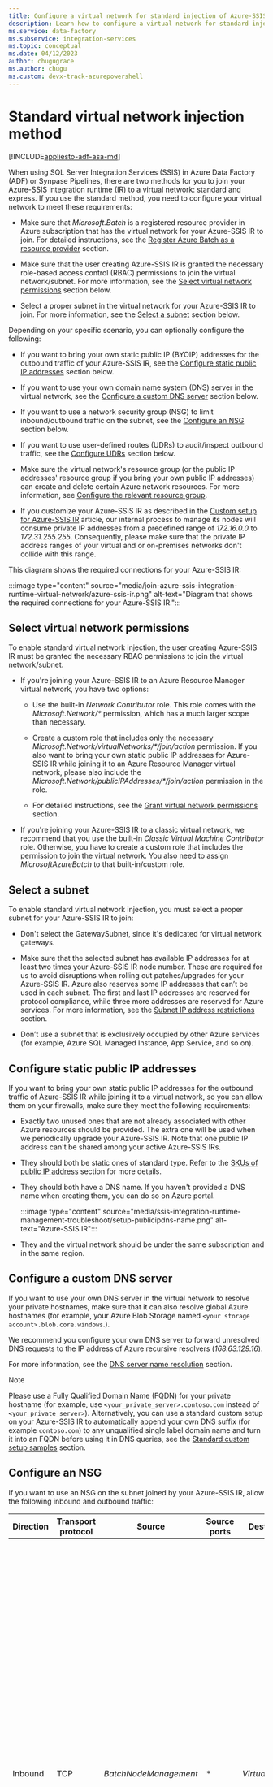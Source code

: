 ```yaml
---
title: Configure a virtual network for standard injection of Azure-SSIS integration runtime
description: Learn how to configure a virtual network for standard injection of Azure-SSIS integration runtime. 
ms.service: data-factory
ms.subservice: integration-services
ms.topic: conceptual
ms.date: 04/12/2023
author: chugugrace
ms.author: chugu 
ms.custom: devx-track-azurepowershell
---
```


# Standard virtual network injection method

[!INCLUDE[appliesto-adf-asa-md](includes/appliesto-adf-asa-md.md)]

When using SQL Server Integration Services (SSIS) in Azure Data Factory (ADF) or Synpase Pipelines, there are two methods for you to join your Azure-SSIS integration runtime (IR) to a virtual network: standard and express. If you use the standard method, you need to configure your virtual network to meet these requirements:

- Make sure that *Microsoft.Batch* is a registered resource provider in Azure subscription that has the virtual network for your Azure-SSIS IR to join. For detailed instructions, see the [Register Azure Batch as a resource provider](azure-ssis-integration-runtime-virtual-network-configuration.md#registerbatch) section.

- Make sure that the user creating Azure-SSIS IR is granted the necessary role-based access control (RBAC) permissions to join the virtual network/subnet.  For more information, see the [Select virtual network permissions](#perms) section below.

- Select a proper subnet in the virtual network for your Azure-SSIS IR to join. For more information, see the [Select a subnet](#subnet) section below.

Depending on your specific scenario, you can optionally configure the following:

- If you want to bring your own static public IP (BYOIP) addresses for the outbound traffic of your Azure-SSIS IR, see the [Configure static public IP addresses](#ip) section below.

- If you want to use your own domain name system (DNS) server in the virtual network, see the [Configure a custom DNS server](#dns) section below.

- If you want to use a network security group (NSG) to limit inbound/outbound traffic on the subnet, see the [Configure an NSG](#nsg) section below.

- If you want to use user-defined routes (UDRs) to audit/inspect outbound traffic, see the [Configure UDRs](#udr) section below.

- Make sure the virtual network's resource group (or the public IP addresses' resource group if you bring your own public IP addresses) can create and delete certain Azure network resources. For more information, see [Configure the relevant resource group](#rg). 

- If you customize your Azure-SSIS IR as described in the [Custom setup for Azure-SSIS IR](how-to-configure-azure-ssis-ir-custom-setup.md) article, our internal process to manage its nodes will consume private IP addresses from a predefined range of *172.16.0.0* to *172.31.255.255*. Consequently, please make sure that the private IP address ranges of your virtual and or on-premises networks don't collide with this range.

This diagram shows the required connections for your Azure-SSIS IR:

:::image type="content" source="media/join-azure-ssis-integration-runtime-virtual-network/azure-ssis-ir.png" alt-text="Diagram that shows the required connections for your Azure-SSIS IR.":::

## <a name="perms"></a>Select virtual network permissions

To enable standard virtual network injection, the user creating Azure-SSIS IR must be granted the necessary RBAC permissions to join the virtual network/subnet.

- If you're joining your Azure-SSIS IR to an Azure Resource Manager virtual network, you have two options:

  - Use the built-in *Network Contributor* role. This role comes with the _Microsoft.Network/\*_ permission, which has a much larger scope than necessary.

  - Create a custom role that includes only the necessary _Microsoft.Network/virtualNetworks/\*/join/action_ permission. If you also want to bring your own static public IP addresses for Azure-SSIS IR while joining it to an Azure Resource Manager virtual network, please also include the _Microsoft.Network/publicIPAddresses/\*/join/action_ permission in the role.

  - For detailed instructions, see the [Grant virtual network permissions](azure-ssis-integration-runtime-virtual-network-configuration.md#grantperms) section.

- If you're joining your Azure-SSIS IR to a classic virtual network, we recommend that you use the built-in *Classic Virtual Machine Contributor* role. Otherwise, you have to create a custom role that includes the permission to join the virtual network. You also need to assign *MicrosoftAzureBatch* to that built-in/custom role.

## <a name="subnet"></a>Select a subnet

To enable standard virtual network injection, you must select a proper subnet for your Azure-SSIS IR to join:

- Don't select the GatewaySubnet, since it's dedicated for virtual network gateways.

- Make sure that the selected subnet has available IP addresses for at least two times your Azure-SSIS IR node number. These are required for us to avoid disruptions when rolling out patches/upgrades for your Azure-SSIS IR. Azure also reserves some IP addresses that can’t be used in each subnet. The first and last IP addresses are reserved for protocol compliance, while three more addresses are reserved for Azure services. For more information, see the [Subnet IP address restrictions](../virtual-network/virtual-networks-faq.md#are-there-any-restrictions-on-using-ip-addresses-within-these-subnets) section.

- Don’t use a subnet that is exclusively occupied by other Azure services (for example, Azure SQL Managed Instance, App Service, and so on). 

## <a name="ip"></a>Configure static public IP addresses

If you want to bring your own static public IP addresses for the outbound traffic of Azure-SSIS IR while joining it to a virtual network, so you can allow them on your firewalls, make sure they meet the following requirements:

- Exactly two unused ones that are not already associated with other Azure resources should be provided. The extra one will be used when we periodically upgrade your Azure-SSIS IR. Note that one public IP address can't be shared among your active Azure-SSIS IRs.

- They should both be static ones of standard type. Refer to the [SKUs of public IP address](../virtual-network/ip-services/public-ip-addresses.md#sku) section for more details.

- They should both have a DNS name. If you haven't provided a DNS name when creating them, you can do so on Azure portal.

  :::image type="content" source="media/ssis-integration-runtime-management-troubleshoot/setup-publicipdns-name.png" alt-text="Azure-SSIS IR":::

- They and the virtual network should be under the same subscription and in the same region.

## <a name="dns"></a>Configure a custom DNS server 

If you want to use your own DNS server in the virtual network to resolve your private hostnames, make sure that it can also resolve global Azure hostnames (for example, your Azure Blob Storage named `<your storage account>.blob.core.windows`.).

We recommend you configure your own DNS server to forward unresolved DNS requests to the IP address of Azure recursive resolvers (*168.63.129.16*).

For more information, see the [DNS server name resolution](../virtual-network/virtual-networks-name-resolution-for-vms-and-role-instances.md#name-resolution-that-uses-your-own-dns-server) section.

> [!NOTE]
> Please use a Fully Qualified Domain Name (FQDN) for your private hostname (for example, use `<your_private_server>.contoso.com` instead of `<your_private_server>`). Alternatively, you can use a standard custom setup on your Azure-SSIS IR to automatically append your own DNS suffix (for example `contoso.com`) to any unqualified single label domain name and turn it into an FQDN before using it in DNS queries, see the [Standard custom setup samples](how-to-configure-azure-ssis-ir-custom-setup.md#standard-custom-setup-samples) section. 

## <a name="nsg"></a>Configure an NSG

If you want to use an NSG on the subnet joined by your Azure-SSIS IR, allow the following inbound and outbound traffic:

| Direction | Transport protocol | Source | Source ports | Destination | Destination ports | Comments | 
|-----------|--------------------|--------|--------------|-------------|-------------------|----------| 
| Inbound | TCP | *BatchNodeManagement* | * | *VirtualNetwork* | *29876, 29877* (if you join your SSIS IR to an Azure Resource Manager virtual network)<br/><br/>*10100, 20100, 30100* (if you join your SSIS IR to a classic virtual network)| The Data Factory service uses these ports to communicate with your Azure-SSIS IR nodes in the virtual network.<br/><br/>Whether or not you create an NSG on the subnet, Data Factory always configures an NSG on the network interface card (NIC) attached to virtual machines that host your Azure-SSIS IR.<br/><br/>Only inbound traffic from Data Factory IP addresses on the specified ports is allowed by the NIC-level NSG.<br/><br/>Even if you open these ports to internet traffic at the subnet level, traffic from IP addresses that aren't Data Factory IP addresses is still blocked at the NIC level. | 
| Inbound | TCP | *CorpNetSaw* | * | *VirtualNetwork* | *3389* | (Optional) Only required when a Microsoft support engineer asks you to open port *3389* for advanced troubleshooting and can be closed right after troubleshooting.<br/><br/>*CorpNetSaw* service tag permits only secure access workstation (SAW) machines in Microsoft corporate network to access your Azure-SSIS IR via remote desktop protocol (RDP).<br/><br/>This service tag can't be selected from Azure portal and is only available via Azure PowerShell/CLI.<br/><br/>In the NIC-level NSG, port *3389* is open by default, but you can control it with a subnet-level NSG, while outbound traffic on it is disallowed by default on your Azure-SSIS IR nodes using Windows firewall rule. | 

| Direction | Transport protocol | Source | Source ports | Destination | Destination ports | Comments |
|-----------|--------------------|--------|--------------|-------------|-------------------|----------|
| Outbound | TCP | *VirtualNetwork* | * | *AzureCloud* | *443* | Required for your Azure-SSIS IR to access Azure services, such as Azure Storage and Azure Event Hubs. | 
| Outbound | TCP | *VirtualNetwork* | * | *Internet* | *80* | (Optional) Your Azure-SSIS IR uses this port to download a certificate revocation list (CRL) from the Internet.<br/><br/>If you block this traffic, you might experience a performance degradation when starting your Azure-SSIS IR and lose the capability to check CRLs when using certificates, which is not recommended from the security point of view.<br/><br/>If you want to narrow down destinations to certain FQDNs, see the **Configure UDRs** section below | 
| Outbound | TCP | *VirtualNetwork* | * | *Sql/VirtualNetwork* | *1433, 11000-11999* | (Optional) Only required if you use Azure SQL Database server/Managed Instance to host SSIS catalog (SSISDB).<br/><br/>If your Azure SQL Database server/Managed Instance is configured with a public endpoint/virtual network service endpoint, use *Sql* service tag as destination.<br/><br/>If your Azure SQL Database server/Managed Instance is configured with a private endpoint, use *VirtualNetwork* service tag as destination.<br/><br/>If your server connection policy is set to *Proxy* instead of *Redirect*, only port *1433* is required. | 
| Outbound | TCP | *VirtualNetwork* | * | *Storage/VirtualNetwork* | *443* | (Optional) Only required if you use Azure Storage blob container to store your standard custom setup script/files.<br/><br/>If your Azure Storage is configured with a public endpoint/virtual network service endpoint, use *Storage* service tag as destination.<br/><br/>If your Azure Storage is configured with a private endpoint, use *VirtualNetwork* service tag as destination. | 
| Outbound | TCP | *VirtualNetwork* | * | *Storage/VirtualNetwork* | *445* | (Optional) Only required if you need to access Azure Files.<br/><br/>If your Azure Storage is configured with a public endpoint/virtual network service endpoint, use *Storage* service tag as destination.<br/><br/>If your Azure Storage is configured with a private endpoint, use *VirtualNetwork* service tag as destination. | 

## <a name="udr"></a>Configure UDRs

If you want to audit/inspect the outbound traffic from your Azure-SSIS IR, you can use [user-defined routes (UDRs)](../virtual-network/virtual-networks-udr-overview.md) to redirect it to an on-premises firewall appliance via [Azure ExpressRoute](https://azure.microsoft.com/services/expressroute/) forced tunneling that advertises a border gateway protocol (BGP) route *0.0.0.0/0* to the virtual network, to a network virtual appliance (NVA) configured as firewall, or to [Azure Firewall](../firewall/overview.md) service.

:::image type="content" source="media/join-azure-ssis-integration-runtime-virtual-network/azure-ssis-ir-nva.png" alt-text="NVA scenario for Azure-SSIS IR":::

To make it work, you must ensure the following:

- The traffic between Azure Batch management service and your Azure-SSIS IR shouldn't be routed to a firewall appliance/service.

- The firewall appliance/service should allow the outbound traffic required by Azure-SSIS IR.

If the traffic between Azure Batch management service and your Azure-SSIS IR is routed to a firewall appliance/service, it will be broken due to asymmetric routing. UDRs must be defined for this traffic, such that it can go out through the same routes it came in. You can configure UDRs to route the traffic between Azure Batch management service and your Azure-SSIS IR with the next hop type as *Internet*.

For example, if your Azure-SSIS IR is located in *UK South* and you want to inspect the outbound traffic using Azure Firewall, you can first get the IP ranges for *BatchNodeManagement.UKSouth* service tag from the [Service tag IP range download link](https://www.microsoft.com/download/details.aspx?id=56519) or the [Service tag discovery API](../virtual-network/service-tags-overview.md#service-tags-on-premises). You can then configure the following UDRs for relevant IP range routes with the next hop type as *Internet* and *0.0.0.0/0* route with the next hop type as *Virtual appliance*.

:::image type="content" source="media/join-azure-ssis-integration-runtime-virtual-network/azurebatch-udr-settings.png" alt-text="Azure Batch UDR settings":::

> [!NOTE]
> This approach incurs an additional maintenance cost, since you need to regularly check the relevant IP ranges and add UDRs for new ones to avoid breaking your Azure-SSIS IR. We recommend checking them monthly, because when a new IP range appears for the relevant service tag, it will take another month to go into effect. 

You can run following PowerShell script to add UDRs for Azure Batch management service:

```powershell
$Location = "[location of your Azure-SSIS IR]"
$RouteTableResourceGroupName = "[name of Azure resource group that contains your route table]"
$RouteTableResourceName = "[resource name of your route table]"
$RouteTable = Get-AzRouteTable -ResourceGroupName $RouteTableResourceGroupName -Name $RouteTableResourceName
$ServiceTags = Get-AzNetworkServiceTag -Location $Location
$BatchServiceTagName = "BatchNodeManagement." + $Location
$UdrRulePrefixForBatch = $BatchServiceTagName
if ($ServiceTags -ne $null)
{
    $BatchIPRanges = $ServiceTags.Values | Where-Object { $_.Name -ieq $BatchServiceTagName }
    if ($BatchIPRanges -ne $null)
    {
        Write-Host "Start adding UDRs to your route table..."
        for ($i = 0; $i -lt $BatchIPRanges.Properties.AddressPrefixes.Count; $i++)
        {
            $UdrRuleName = "$($UdrRulePrefixForBatch)_$($i)"
            Add-AzRouteConfig -Name $UdrRuleName `
                -AddressPrefix $BatchIPRanges.Properties.AddressPrefixes[$i] `
                -NextHopType "Internet" `
                -RouteTable $RouteTable `
                | Out-Null
            Write-Host "Add $UdrRuleName to your route table..."
        }
        Set-AzRouteTable -RouteTable $RouteTable
    }
}
else
{
    Write-Host "Failed to fetch Azure service tag, please confirm that your location is valid."
}
```

Following our guidance in the [Configure an NSG](#nsg) section above, you must implement similar rules on the firewall appliance/service to allow the outbound traffic from your Azure-SSIS IR:

- If you use Azure Firewall:
  - You must open port *443* for outbound TCP traffic with *AzureCloud* service tag as destination.

  - If you use Azure SQL Database server/Managed Instance to host SSISDB, you must open ports *1433, 11000-11999* for outbound TCP traffic with *Sql/VirtualNetwork* service tag as destination.

  - If you use Azure Storage blob container to store your standard custom setup script/files, you must open port *443* for outbound TCP traffic with *Storage/VirtualNetwork* service tag as destination.

  - If you need to access Azure Files, you must open port *445* for outbound TCP traffic with *Storage/VirtualNetwork* service tag as destination.

- If you use other firewall appliance/service:
  - You must open port *443* for outbound TCP traffic with *0.0.0.0/0* or the following Azure environment-specific FQDNs as destination.

    | Azure environment | FQDN |
    |-------------------|-------|
    | <b>Azure Public</b> | <ul><li><b>Azure Data Factory (Management)</b><ul><li>_\*.frontend.clouddatahub.net_</li></ul></li><li><b>Azure Storage (Management)</b><ul><li>_\*.blob.core.windows.net_</li><li>_\*.table.core.windows.net_</li></ul></li><li><b>Azure Container Registry (Custom Setup)</b><ul><li>_\*.azurecr.io_</li></ul></li><li><b>Event Hubs (Logging)</b><ul><li>_\*.servicebus.windows.net_</li></ul></li><li><b>Microsoft Logging service (Internal Use)</b><ul><li>_gcs.prod.monitoring.core.windows.net_</li><li>_prod.warmpath.msftcloudes.com_</li><li>_azurewatsonanalysis-prod.core.windows.net_</li></ul></li></ul> |
    | <b>Azure Government</b> | <ul><li><b>Azure Data Factory (Management)</b><ul><li>_\*.frontend.datamovement.azure.us_</li></ul></li><li><b>Azure Storage (Management)</b><ul><li>_\*.blob.core.usgovcloudapi.net_</li><li>_\*.table.core.usgovcloudapi.net_</li></ul></li><li><b>Azure Container Registry (Custom Setup)</b><ul><li>_\*.azurecr.us_</li></ul></li><li><b>Event Hubs (Logging)</b><ul><li>_\*.servicebus.usgovcloudapi.net_</li></ul></li><li><b>Microsoft Logging service (Internal Use)</b><ul><li>_fairfax.warmpath.usgovcloudapi.net_</li><li>_azurewatsonanalysis.usgovcloudapp.net_</li></ul></li></ul> |
    | <b>Microsoft Azure operated by 21Vianet</b> | <ul><li><b>Azure Data Factory (Management)</b><ul><li>_\*.frontend.datamovement.azure.cn_</li></ul></li><li><b>Azure Storage (Management)</b><ul><li>_\*.blob.core.chinacloudapi.cn_</li><li>_\*.table.core.chinacloudapi.cn_</li></ul></li><li><b>Azure Container Registry (Custom Setup)</b><ul><li>_\*.azurecr.cn_</li></ul></li><li><b>Event Hubs (Logging)</b><ul><li>_\*.servicebus.chinacloudapi.cn_</li></ul></li><li><b>Microsoft Logging service (Internal Use)</b><ul><li>_mooncake.warmpath.chinacloudapi.cn_</li><li>_azurewatsonanalysis.chinacloudapp.cn_</li></ul></li></ul> |

  - If you use Azure SQL Database server/Managed Instance to host SSISDB, you must open ports *1433, 11000-11999* for outbound TCP traffic with *0.0.0.0/0* or your Azure SQL Database server/Managed Instance FQDN as destination.

  - If you use Azure Storage blob container to store your standard custom setup script/files, you must open port *443* for outbound TCP traffic with *0.0.0.0/0* or your Azure Blob Storage FQDN as destination.

  - If you need to access Azure Files, you must open port *445* for outbound TCP traffic with *0.0.0.0/0* or your Azure Files FQDN as destination.

- If you configure a virtual network service endpoint for Azure Storage/Container Registry/Event Hubs/SQL by enabling *Microsoft.Storage*/*Microsoft.ContainerRegistry*/*Microsoft.EventHub*/*Microsoft.Sql* resources, respectively, in your subnet, all traffic between your Azure-SSIS IR and these services in the same/paired regions will be routed to Azure backbone network instead of your firewall appliance/service.

- You should open port *80* for outbound TCP traffic with the following certificate revocation list (CRL) download sites as destination:

  - *crl.microsoft.com:80*
  - *mscrl.microsoft.com:80*
  - *crl3.digicert.com:80*
  - *crl4.digicert.com:80*
  - *ocsp.digicert.com:80*
  - *cacerts.digicert.com:80*
  
  If you use certificates with different CRLs, you should also add their download sites as destination. For more information, see the [Certificate revocation list](https://social.technet.microsoft.com/wiki/contents/articles/2303.understanding-access-to-microsoft-certificate-revocation-list.aspx) article.

  If you block this traffic, you might experience a performance degradation when starting your Azure-SSIS IR and lose the capability to check CRLs when using certificates, which is not recommended from the security point of view.

If you need not audit/inspect the outbound traffic from your Azure-SSIS IR, you can use UDRs to force all traffic with the next hop type as *Internet*:

- When using Azure ExpressRoute, you can configure a UDR for *0.0.0.0/0* route in your subnet with the next hop type as *Internet*. 

- When using an NVA, you can modify the existing UDR for *0.0.0.0/0* route in your subnet to switch the next hop type from *Virtual appliance* to *Internet*.

:::image type="content" source="media/join-azure-ssis-integration-runtime-virtual-network/add-route-for-vnet.png" alt-text="Add a route":::

> [!NOTE]
> Configuring UDRs with the next hop type as *Internet* doesn't mean all traffic will go over the Internet. As long as the destination address belongs to one of Azure services, Azure will route all traffic to that address over Azure backbone network instead of the Internet.

## <a name="rg"></a>Configure the relevant resource group

To enable standard virtual network injection, your Azure-SSIS IR needs to create certain network resources in the same resource group as the virtual network. These resources include:

- An Azure load balancer, with the name _\<Guid\>-azurebatch-cloudserviceloadbalancer_.
- An Azure public IP address, with the name _\<Guid\>-azurebatch-cloudservicepublicip_.
- An NSG, with the name _\<Guid\>-azurebatch-cloudservicenetworksecuritygroup_. 

> [!NOTE]
> You can now bring your own static public IP addresses for Azure-SSIS IR. In this scenario, we'll create the Azure load balancer and NSG in the same resource group as your static public IP addresses instead of the virtual network.

These resources will be created when your Azure-SSIS IR starts. They'll be deleted when your Azure-SSIS IR stops. If you bring your own static public IP addresses for Azure-SSIS IR, they won't be deleted when your Azure-SSIS IR stops. To avoid blocking your Azure-SSIS IR from stopping, don't reuse these resources for other purposes.

Make sure that you have no resource lock in the resource group/subscription to which the virtual network/your static public IP addresses belong. If you configure a read-only/delete lock, starting and stopping your Azure-SSIS IR will fail, or it will stop responding.

Make sure that you have no Azure Policy assignment that prevents the following resources from being created in the resource group/subscription to which the virtual network/your static public IP addresses belong: 

- *Microsoft.Network/LoadBalancers* 
- *Microsoft.Network/NetworkSecurityGroups* 
- *Microsoft.Network/PublicIPAddresses* 

Make sure that the resource quota for your subscription is enough for these resources. Specifically, for each Azure-SSIS IR created in a virtual network, you need to reserve twice the number of these resources, since the extra resources will be used when we periodically upgrade your Azure-SSIS IR.

## <a name="faq"></a>FAQ

- How can I protect the public IP address exposed on my Azure-SSIS IR for inbound connection? Is it possible to remove the public IP address?
 
  Right now, a public IP address will be automatically created when your Azure-SSIS IR joins a virtual network. We do have an NIC-level NSG to allow only Azure Batch management service to inbound-connect to your Azure-SSIS IR. You can also specify a subnet-level NSG for inbound protection.

  If you don't want any public IP address to be exposed, consider [configuring a self-hosted IR as proxy for your Azure-SSIS IR](self-hosted-integration-runtime-proxy-ssis.md) instead of joining your Azure-SSIS IR to a virtual network.
 
- Can I add the public IP address of my Azure-SSIS IR to the firewall's allowlist for my data sources?

  You can now bring your own static public IP addresses for Azure-SSIS IR. In this case, you can add your IP addresses to the firewall's allowlist for your data sources. Alternatively, you can also consider other options below to secure data access from your Azure-SSIS IR depending on your scenario:

  - If your data source is on premises, after connecting a virtual network to your on-premises network and joining your Azure-SSIS IR to the virtual network subnet, you can then add the private IP address range of that subnet to the firewall's allowlist for your data source.

  - If your data source is an Azure service that supports virtual network service endpoints, you can configure a virtual network service endpoint in your virtual network subnet and join your Azure-SSIS IR to that subnet. You can then add a virtual network rule with that subnet to the firewall for your data source.

  - If your data source is a non-Azure cloud service, you can use a UDR to route the outbound traffic from your Azure-SSIS IR to its static public IP address via an NVA/Azure Firewall. You can then add the static public IP address of your NVA/Azure Firewall to the firewall's allowlist for your data source.

  - If none of the above options meets your needs, consider [configuring a self-hosted IR as proxy for your Azure-SSIS IR](self-hosted-integration-runtime-proxy-ssis.md). You can then add the static public IP address of the machine that hosts your self-hosted IR to the firewall's allowlist for your data source.

- Why do I need to provide two static public addresses if I want to bring my own for Azure-SSIS IR?

  Azure-SSIS IR is automatically updated on a regular basis. New nodes are created during upgrade and old ones will be deleted. However, to avoid downtime, the old nodes will not be deleted until the new ones are ready. Thus, your first static public IP address used by the old nodes cannot be released immediately and we need your second static public IP address to create the new nodes.

- I've brought my own static public IP addresses for Azure-SSIS IR, but why it still can't access my data sources?

  Please confirm that the two static public IP addresses are both added to the firewall's allowlist for your data sources. Each time your Azure-SSIS IR is upgraded, its static public IP address is switched between those two brought by you. If you add only one of them to the allowlist, data access for your Azure-SSIS IR will be broken after its upgrade.

  If your data source is an Azure service, please check whether you've configured it with virtual network service endpoints. If that's the case, the traffic from Azure-SSIS IR to your data source will switch to use the private IP addresses managed by Azure services and adding your own static public IP addresses to the firewall's allowlist for your data source won't take effect.

## Next steps

- [Join Azure-SSIS IR to a virtual network via ADF UI](join-azure-ssis-integration-runtime-virtual-network-ui.md)
- [Join Azure-SSIS IR to a virtual network via Azure PowerShell](join-azure-ssis-integration-runtime-virtual-network-powershell.md)

For more information about Azure-SSIS IR, see the following articles: 

- [Azure-SSIS IR](concepts-integration-runtime.md#azure-ssis-integration-runtime). This article provides general conceptual information about IRs, including Azure-SSIS IR. 
- [Tutorial: Deploy SSIS packages to Azure](tutorial-deploy-ssis-packages-azure.md). This tutorial provides step-by-step instructions to create your Azure-SSIS IR. It uses Azure SQL Database server to host SSISDB. 
- [Create an Azure-SSIS IR](create-azure-ssis-integration-runtime.md). This article expands on the tutorial. It provides instructions on using Azure SQL Database server configured with a virtual network service endpoint/IP firewall rule/private endpoint or Azure SQL Managed Instance that joins a virtual network to host SSISDB. It shows you how to join your Azure-SSIS IR to a virtual network. 
- [Monitor an Azure-SSIS IR](monitor-integration-runtime.md#azure-ssis-integration-runtime). This article shows you how to retrieve and understand information about your Azure-SSIS IR.
- [Manage an Azure-SSIS IR](manage-azure-ssis-integration-runtime.md). This article shows you how to stop, start, or delete your Azure-SSIS IR. It also shows you how to scale out your Azure-SSIS IR by adding more nodes.
